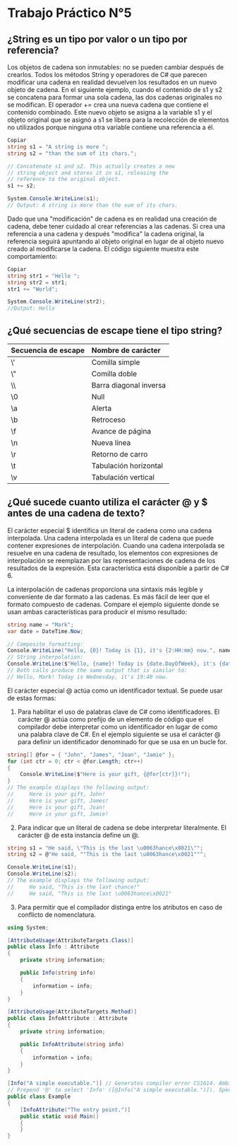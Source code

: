 # Trabajo Práctico N°5

## ¿String es un tipo por valor o un tipo por referencia?

Los objetos de cadena son inmutables: no se pueden cambiar después de crearlos. Todos los métodos String y operadores de C# que parecen modificar una cadena en realidad devuelven los resultados en un nuevo objeto de cadena. En el siguiente ejemplo, cuando el contenido de s1 y s2 se concatena para formar una sola cadena, las dos cadenas originales no se modifican. El operador += crea una nueva cadena que contiene el contenido combinado. Este nuevo objeto se asigna a la variable s1 y el objeto original que se asignó a s1 se libera para la recolección de elementos no utilizados porque ninguna otra variable contiene una referencia a él.

~~~C#
Copiar
string s1 = "A string is more ";
string s2 = "than the sum of its chars.";

// Concatenate s1 and s2. This actually creates a new
// string object and stores it in s1, releasing the
// reference to the original object.
s1 += s2;

System.Console.WriteLine(s1);
// Output: A string is more than the sum of its chars.
~~~

Dado que una "modificación" de cadena es en realidad una creación de cadena, debe tener cuidado al crear referencias a las cadenas. Si crea una referencia a una cadena y después "modifica" la cadena original, la referencia seguirá apuntando al objeto original en lugar de al objeto nuevo creado al modificarse la cadena. El código siguiente muestra este comportamiento:

~~~C#
Copiar
string str1 = "Hello ";
string str2 = str1;
str1 += "World";

System.Console.WriteLine(str2);
//Output: Hello
~~~

## ¿Qué secuencias de escape tiene el tipo string?

| Secuencia de escape | Nombre de carácter |
| :---- | :---- |
| \\' | Comilla simple |
| \\" | Comilla doble |
| \\\ | Barra diagonal inversa |
| \0 | Null |
| \a | Alerta |
| \b | Retroceso |
| \f | Avance de página |
| \n | Nueva línea |
| \r | Retorno de carro |
| \t | Tabulación horizontal |
| \v | Tabulación vertical |


## ¿Qué sucede cuanto utiliza el carácter @ y $ antes de una cadena de texto?

El carácter especial $ identifica un literal de cadena como una cadena interpolada. Una cadena interpolada es un literal de cadena que puede contener expresiones de interpolación. Cuando una cadena interpolada se resuelve en una cadena de resultado, los elementos con expresiones de interpolación se reemplazan por las representaciones de cadena de los resultados de la expresión. Esta característica está disponible a partir de C# 6.

La interpolación de cadenas proporciona una sintaxis más legible y conveniente de dar formato a las cadenas. Es más fácil de leer que el formato compuesto de cadenas. Compare el ejemplo siguiente donde se usan ambas características para producir el mismo resultado:

~~~C#
string name = "Mark";
var date = DateTime.Now;

// Composite formatting:
Console.WriteLine("Hello, {0}! Today is {1}, it's {2:HH:mm} now.", name, date.DayOfWeek, date);
// String interpolation:
Console.WriteLine($"Hello, {name}! Today is {date.DayOfWeek}, it's {date:HH:mm} now.");
// Both calls produce the same output that is similar to:
// Hello, Mark! Today is Wednesday, it's 19:40 now.
~~~

El carácter especial @ actúa como un identificador textual. Se puede usar de estas formas:

1. Para habilitar el uso de palabras clave de C# como identificadores. El carácter @ actúa como prefijo de un elemento de código que el compilador debe interpretar como un identificador en lugar de como una palabra clave de C#. En el ejemplo siguiente se usa el carácter @ para definir un identificador denominado for que se usa en un bucle for.

~~~C#
string[] @for = { "John", "James", "Joan", "Jamie" };
for (int ctr = 0; ctr < @for.Length; ctr++)
{
    Console.WriteLine($"Here is your gift, {@for[ctr]}!");
}
// The example displays the following output:
//     Here is your gift, John!
//     Here is your gift, James!
//     Here is your gift, Joan!
//     Here is your gift, Jamie!
~~~

2. Para indicar que un literal de cadena se debe interpretar literalmente. El carácter @ de esta instancia define un @.

~~~C#
string s1 = "He said, \"This is the last \u0063hance\x0021\"";
string s2 = @"He said, ""This is the last \u0063hance\x0021""";

Console.WriteLine(s1);
Console.WriteLine(s2);
// The example displays the following output:
//     He said, "This is the last chance!"
//     He said, "This is the last \u0063hance\x0021"
~~~

3. Para permitir que el compilador distinga entre los atributos en caso de conflicto de nomenclatura.

~~~C#
using System;

[AttributeUsage(AttributeTargets.Class)]
public class Info : Attribute
{
    private string information;

    public Info(string info)
    {
        information = info;
    }
}

[AttributeUsage(AttributeTargets.Method)]
public class InfoAttribute : Attribute
{
    private string information;

    public InfoAttribute(string info)
    {
        information = info;
    }
}

[Info("A simple executable.")] // Generates compiler error CS1614. Ambiguous Info and InfoAttribute.
// Prepend '@' to select 'Info' ([@Info("A simple executable.")]). Specify the full name 'InfoAttribute' to select it.
public class Example
{
    [InfoAttribute("The entry point.")]
    public static void Main()
    {
    }
}
~~~